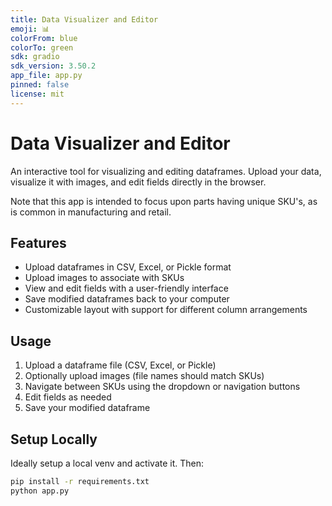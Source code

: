 ```yaml
---
title: Data Visualizer and Editor
emoji: 📊
colorFrom: blue
colorTo: green
sdk: gradio
sdk_version: 3.50.2
app_file: app.py
pinned: false
license: mit
---
```


# Data Visualizer and Editor

An interactive tool for visualizing and editing dataframes. Upload your data, visualize it with images, and edit fields directly in the browser.

Note that this app is intended to focus upon parts having unique SKU's, as is common in manufacturing and retail.

## Features

- Upload dataframes in CSV, Excel, or Pickle format
- Upload images to associate with SKUs
- View and edit fields with a user-friendly interface
- Save modified dataframes back to your computer
- Customizable layout with support for different column arrangements

## Usage

1. Upload a dataframe file (CSV, Excel, or Pickle)
2. Optionally upload images (file names should match SKUs)
3. Navigate between SKUs using the dropdown or navigation buttons
4. Edit fields as needed
5. Save your modified dataframe

## Setup Locally

Ideally setup a local venv and activate it.  Then:

```bash
pip install -r requirements.txt
python app.py